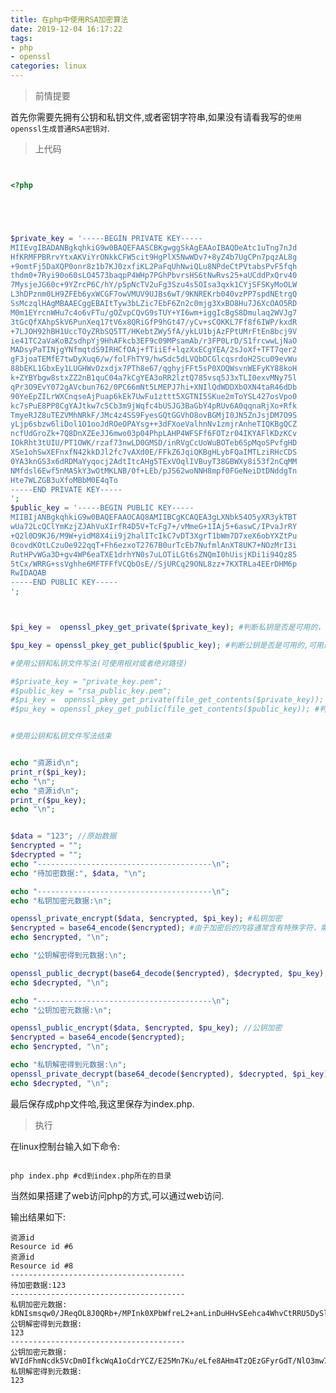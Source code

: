 ```yaml
---
title: 在php中使用RSA加密算法
date: 2019-12-04 16:17:22
tags:
- php
- openssl
categories: linux
---
```

> 前情提要

首先你需要先拥有公钥和私钥文件,或者密钥字符串,如果没有请看我写的`使用openssl生成普通RSA密钥对`.

> 上代码

```php


<?php





$private_key = '-----BEGIN PRIVATE KEY-----
MIIEvgIBADANBgkqhkiG9w0BAQEFAASCBKgwggSkAgEAAoIBAQDeAtc1uTng7nJd
HfKRMFPBRrvYtxAKViYrONkkCFW5cit9HgPlX5NwWDv7+8yZ4b7UgCPn7pqzAL8g
+9omtFj5DaXQP0onr8z1b7KJ0zxfiKL2PaFqUhNwiQLu8NPdeCtPVtabsPvF5fqh
thdm0+7Ryi90o60sLO4573baqpP4WHp7PGhPbvrsHS6tNwRvs25+aUCddPxQrv40
7MysjeJG60c+9YZrcP6C/hY/p5pNcTV2uFg3Szu4s5OIsa3qxk1CYjSFSKyMoOLW
L3hDPznm0LH9ZFEb6yxWCGF7owVMUV9UJBs6wT/9KNREKrb040vzPP7spdNEtrgQ
SsMczqlHAgMBAAECggEBAItTyw3bLZic7EbF6Zn2c0mjg3XxBO8Hu7J6XcOAO5RD
M0m1EYrcnWHu7c4o6vFTu/gOZvpCQvG9sTUY+YI6wm+iggIcBgS8Dmulaq2WVJg7
3tGcQfXAhpSkV6PunXeq17tV6x8QRiGfP9hGt47/yCv+sCOKKL7Ff8f6IWP/kxdR
+7LJOH92hBH1UccTOyZRbSQ5TT/HKebtZWy5fA/ykLU1bjAzFPtUMrFtEn8bcj9V
ie41TC2aVaKoBZsdhpYj9HhAFkcb3EF9c09MPsamAb/r3FP0LrD/S1frcwwLjNaO
MADsyPaTINjgYNfmqtdS9IRHCfOAj+fTiiEf+lqzXxECgYEA/2sJoXf+TFT7qer2
gF3joaTEMfE7twDyXuq6/w/folFhTY9/hwSdc5dLVQbDCGlcqsrdoH2Scu09evWu
88bEKL1GbxEy1LUGHWvOzxdjx7PTh8e67/qghyjFFt5sP0XOQWsvnWEFyKY88koH
k+ZYBYbgw8stxZZ2nB1quC04a7kCgYEA3oRR2lztQ785vsq5J3xTLI0exvMNy75l
qPr3O9EvY072gAVcbun762/0PC66mNt5LMEPJ7hi+XNIlQdWDDXbOXN4taR46dDb
90YeEpZILrWXCnqseAjPuap6kEk7UwFu1zttt5XGTNI5SKue2mToYSL427osVpo0
kc7sPuE8PP8CgYAJtkw7c5Cb3m9jWqfc4bUSJG3BaGbY4pRUv6A0qqnaRjXo+Rfk
TmyeRJZ8uTEZVMhNRkF/JMc4z4SS9FyesGQtGGVhO8ovBGMjI0JN5ZnJsjDM7O9S
yLjp6sbzw6liDol1O1ooJdROeOPAYsg++3dFXoeValhnNv1zmjrAnheTIQKBgQCZ
ncfUdGroZk+7Q8DnXZEeJJ6mwo03p04PhpLAHP4WFSFf6FOTzr04IKYAFlKDzKCv
IOkRht3tUIU/PT1OWK/rzaf73nwLD0GMSD/inRVgCcUoWuBOTeb6SpMqoSPvfgHD
XSe1ohSwXEFnxfN42kkDJl2fc7vAXd0E/FFkZ6JqiQKBgHLybFQaIMTLziRHcCDS
0YA3knGS3x6dRDMaYyqocj2AdtItcAHg5TExVOqlIVBuyT38GBWXy8i53f2nCqMM
NMfdsl6Ewf5nMASkY3wOtMKLNB/0f+LEb/pJS62woNNH8mpf0FGeNeiDtDNddgTn
Hte7WLZGB3uXfoMBbM0E4qTo
-----END PRIVATE KEY-----
';
$public_key = '-----BEGIN PUBLIC KEY-----
MIIBIjANBgkqhkiG9w0BAQEFAAOCAQ8AMIIBCgKCAQEA3gLXNbk54O5yXR3ykTBT
wUa72LcQClYmKzjZJAhVuXIrfR4D5V+TcFg7+/vMmeG+1IAj5+6aswC/IPvaJrRY
+Q2l0D9KJ6/M9W+yidM8X4ii9j2halITcIkC7vDT3XgrT1bWm7D7xeX6obYXZtPu
0covdKOtLCzuOe922qqT+Fh6ezxoT2767B0urTcEb7NufmlAnXT8UK7+NOzMrI3i
RutHPvWGa3D+gv4WP6eaTXE1drhYN0s7uLOTiLGt6sZNQmI0hUisjKDi1i94Qz85
5tCx/WRRG+ssVghhe6MFTFFfVCQbOsE//SjURCq29ONL8zz+7KXTRLa4EErDHM6p
RwIDAQAB
-----END PUBLIC KEY-----
';



$pi_key =  openssl_pkey_get_private($private_key); #判断私钥是否是可用的，可用返回资源id Resource id

$pu_key = openssl_pkey_get_public($public_key); #判断公钥是否是可用的,可用返回资源id Resource id

#使用公钥和私钥文件写法(可使用相对或者绝对路径)

#$private_key = "private_key.pem";
#$public_key = "rsa_public_key.pem";
#$pi_key =  openssl_pkey_get_private(file_get_contents($private_key)); #判断私钥是否是可用的，可用返回资源id Resource id
#$pu_key = openssl_pkey_get_public(file_get_contents($public_key)); #判断公钥是否是可用的,可用返回资源id Resource id


#使用公钥和私钥文件写法结束


echo "资源id\n";
print_r($pi_key);
echo "\n";
echo "资源id\n";
print_r($pu_key);
echo "\n";


$data = "123"; //原始数据
$encrypted = "";
$decrypted = "";
echo "---------------------------------------\n";
echo "待加密数据:", $data, "\n";

echo "---------------------------------------\n";
echo "私钥加密元数据:\n";

openssl_private_encrypt($data, $encrypted, $pi_key); #私钥加密
$encrypted = base64_encode($encrypted); #由于加密后的内容通常含有特殊字符，需要base64转换下，在http请求时要注意urlencode问题
echo $encrypted, "\n";

echo "公钥解密得到元数据:\n";

openssl_public_decrypt(base64_decode($encrypted), $decrypted, $pu_key); #私钥加密的内容通过公钥可用解密出来
echo $decrypted, "\n";

echo "---------------------------------------\n";
echo "公钥加密元数据:\n";

openssl_public_encrypt($data, $encrypted, $pu_key); //公钥加密
$encrypted = base64_encode($encrypted);
echo $encrypted, "\n";

echo "私钥解密得到元数据:\n";
openssl_private_decrypt(base64_decode($encrypted), $decrypted, $pi_key); //私钥解密
echo $decrypted, "\n";


```
最后保存成php文件哈,我这里保存为index.php.

>执行

在linux控制台输入如下命令:

```shell

php index.php #cd到index.php所在的目录

```
当然如果搭建了web访问php的方式,可以通过web访问.

输出结果如下:

    资源id
    Resource id #6
    资源id
    Resource id #8
    ---------------------------------------
    待加密数据:123
    ---------------------------------------
    私钥加密元数据:
    kDNIsmsqw0/JReqOL8J0QRb+/MPInk0XPbWfreL2+anLinDuHHvSEehca4WhvCtRRU5DySlNpgXmUOd7xF4z9EfQEH4KE2TYD5km3O5h1+aPz6AUbmbNDDcqOhob4Ldmbaw5O9m1cdYNXRLyT3CD1773CriSrcuWsQtxyxwa6jzBO8ZP3Ry5bKKAANbCLamwZ0thioIO3PnOoVGsFr6JsM+/kyIKOKBqhJR071cnl3liNt8GwkOIkmj3PWp+tb3+wxEO9ClLH6SNMvE9c2zbTZ+L3BfLWW4EmusNIIcfq9ifi9yFfiJPeNZhilMXH01B4gcRnsBS8vOfiK6NXBLEJw==
    公钥解密得到元数据:
    123
    ---------------------------------------
    公钥加密元数据:
    WVIdFhmNcdk5VcDm0IfkcWqA1oCdrYCZ/E25Mn7Ku/eLfe8AHm4TzQEzGFyrGdT/NlO3mw7ghqoDC+tvGAhUmuOoxXvCTBwGD4+qSYLQ3dpvqt/F0Q8bwNdbZtciczAR4U9lnwyqQ6AlLZcus3ULfMaBtFPaLQqyWVYSM2vNJ4t3zlcDtZMH/gCUMTasSrFVjND6YgA13SReKlX67TJR1KzjrT14QWgSiQaW3Bw4GY/Db7MGocsj0TnYgXoXg47remzgpll1U7l2TpLgq9WEUqs5YMWS3VQ+MAFBN2ghrSzy91npUReQNZdglSmWAna8Dg+/WgjVzj4waugMqLOzGw==
    私钥解密得到元数据:
    123